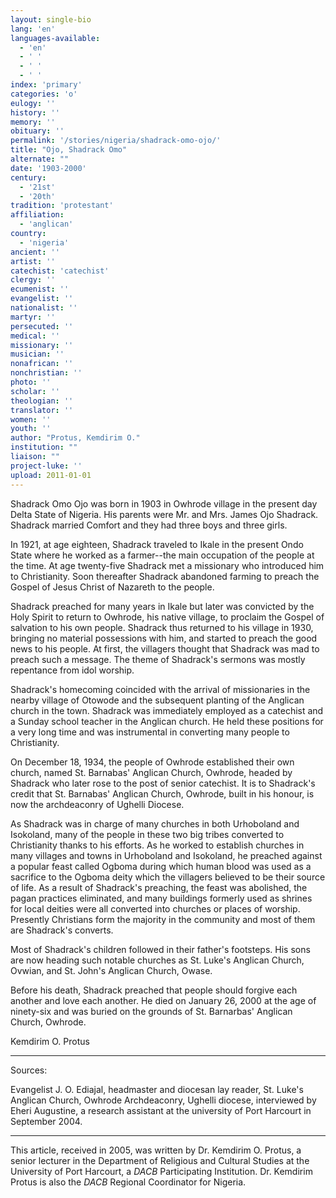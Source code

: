 ```yaml
---
layout: single-bio
lang: 'en'
languages-available:
  - 'en'
  - ' '
  - ' '
  - ' '
index: 'primary'
categories: 'o'
eulogy: ''
history: ''
memory: ''
obituary: ''
permalink: '/stories/nigeria/shadrack-omo-ojo/'
title: "Ojo, Shadrack Omo"
alternate: ""
date: '1903-2000'
century:
  - '21st'
  - '20th'
tradition: 'protestant'
affiliation:
  - 'anglican'
country:
  - 'nigeria'
ancient: ''
artist: ''
catechist: 'catechist'
clergy: ''
ecumenist: ''
evangelist: ''
nationalist: ''
martyr: ''
persecuted: ''
medical: ''
missionary: ''
musician: ''
nonafrican: ''
nonchristian: ''
photo: ''
scholar: ''
theologian: ''
translator: ''
women: ''
youth: ''
author: "Protus, Kemdirim O."
institution: ""
liaison: ""
project-luke: ''
upload: 2011-01-01
---
```




Shadrack Omo Ojo was born in 1903 in Owhrode village in the present day Delta State of Nigeria. His parents were Mr. and Mrs. James Ojo Shadrack. Shadrack married Comfort and they had three boys and three girls.

In 1921, at age eighteen, Shadrack traveled to Ikale in the present Ondo State where he worked as a farmer--the main occupation of the people at the time. At age twenty-five Shadrack met a missionary who introduced him to Christianity. Soon thereafter Shadrack abandoned farming to preach the Gospel of Jesus Christ of Nazareth to the people.

Shadrack preached for many years in Ikale but later was convicted by the Holy Spirit to return to Owhrode, his native village, to proclaim the Gospel of salvation to his own people. Shadrack thus returned to his village in 1930, bringing no material possessions with him, and started to preach the good news to his people. At first, the villagers thought that Shadrack was mad to preach such a message. The theme of Shadrack's sermons was mostly repentance from idol worship.

Shadrack's homecoming coincided with the arrival of missionaries in the nearby village of Otowode and the subsequent planting of the Anglican church in the town. Shadrack was immediately employed as a catechist and a Sunday school teacher in the Anglican church. He held these positions for a very long time and was instrumental in converting many people to Christianity.

On December 18, 1934, the people of Owhrode established their own church, named St. Barnabas' Anglican Church, Owhrode, headed by Shadrack who later rose to the post of senior catechist. It is to Shadrack's credit that St. Barnabas' Anglican Church, Owhrode, built in his honour, is now the archdeaconry of Ughelli Diocese.

As Shadrack was in charge of many churches in both Urhoboland and Isokoland, many of the people in these two big tribes converted to Christianity thanks to his efforts. As he worked to establish churches in many villages and towns in Urhoboland and Isokoland, he preached against a popular feast called Ogboma during which human blood was used as a sacrifice to the Ogboma deity which the villagers believed to be their source of life. As a result of Shadrack's preaching, the feast was abolished, the pagan practices eliminated, and many buildings formerly used as shrines for local deities were all converted into churches or places of worship. Presently Christians form the majority in the community and most of them are Shadrack's converts.

Most of Shadrack's children followed in their father's footsteps. His sons are now heading such notable churches as St. Luke's Anglican Church, Ovwian, and St. John's Anglican Church, Owase.

Before his death, Shadrack preached that people should forgive each another and love each another. He died on January 26, 2000 at the age of ninety-six and was buried on the grounds of St. Barnarbas' Anglican Church, Owhrode.

Kemdirim O. Protus

---

Sources:

Evangelist J. O. Ediajal, headmaster and diocesan lay reader, St. Luke's Anglican Church, Owhrode Archdeaconry, Ughelli diocese, interviewed by Eheri Augustine, a research assistant at the university of Port Harcourt in September 2004.

---

This article, received in 2005, was written by Dr. Kemdirim O. Protus,
a senior lecturer in the Department of Religious and Cultural Studies at the University of Port Harcourt, a *DACB* Participating Institution. Dr. Kemdirim Protus is also the *DACB* Regional Coordinator for Nigeria.
